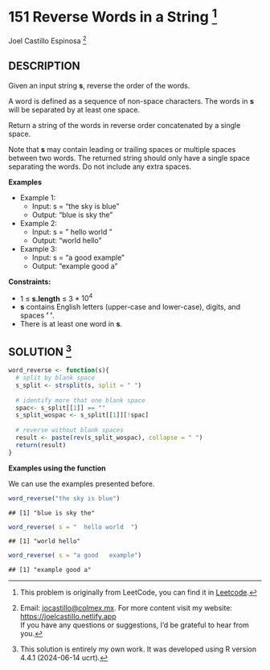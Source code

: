 
# 151 Reverse Words in a String [^1]

Joel Castillo Espinosa [^2]

## DESCRIPTION

Given an input string **s**, reverse the order of the words.

A word is defined as a sequence of non-space characters. The words in
**s** will be separated by at least one space.

Return a string of the words in reverse order concatenated by a single
space.

Note that **s** may contain leading or trailing spaces or multiple
spaces between two words. The returned string should only have a single
space separating the words. Do not include any extra spaces.

**Examples**

- Example 1:
  - Input: s = “the sky is blue”
  - Output: “blue is sky the”
- Example 2:
  - Input: s = ” hello world ”
  - Output: “world hello”
- Example 3:
  - Input: s = “a good example”
  - Output: “example good a”

**Constraints:**

- 1 ≤ **s.length** ≤ 3 \* $10^4$
- **s** contains English letters (upper-case and lower-case), digits,
  and spaces **’ ’**.
- There is at least one word in **s**.

## SOLUTION [^3]

``` r
word_reverse <- function(s){
  # split by blank space 
  s_split <- strsplit(s, split = " ")
  
  # identify more that one blank space 
  spac<- s_split[[1]] == ""
  s_split_wospac <- s_split[[1]][!spac]
  
  # reverse without blank spaces
  result <- paste(rev(s_split_wospac), collapse = " ")
  return(result)
}
```

**Examples using the function**

We can use the examples presented before.

``` r
word_reverse("the sky is blue")
```

    ## [1] "blue is sky the"

``` r
word_reverse( s = "  hello world  ")
```

    ## [1] "world hello"

``` r
word_reverse( s = "a good   example")
```

    ## [1] "example good a"

[^1]: This problem is originally from LeetCode, you can find it in
    [Leetcode](https://leetcode.com/problems/reverse-words-in-a-string/?envType=study-plan-v2&envId=leetcode-75).

[^2]: Email: <jocastillo@colmex.mx>. For more content visit my website:
    <https://joelcastillo.netlify.app> <br> If you have any questions or
    suggestions, I’d be grateful to hear from you.

[^3]: This solution is entirely my own work. It was developed using R
    version 4.4.1 (2024-06-14 ucrt).

